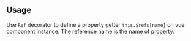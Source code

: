 ## Usage

Use `Ref` decorator to define a property getter  `this.$refs[name]` on vue component instance. The reference name is the name of property.

[](./code-usage.ts ':include :type=code typescript')